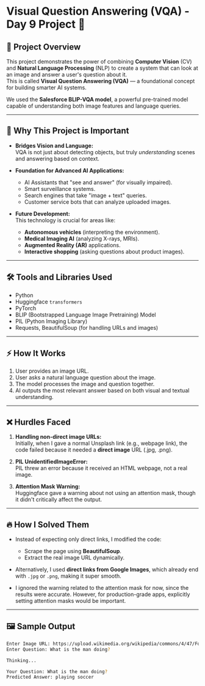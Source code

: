 # Visual Question Answering (VQA) - Day 9 Project 🚀

## 🧠 Project Overview

This project demonstrates the power of combining **Computer Vision** (CV) and **Natural Language Processing** (NLP) to create a system that can look at an image and answer a user's question about it.  
This is called **Visual Question Answering (VQA)** — a foundational concept for building smarter AI systems.

We used the **Salesforce BLIP-VQA model**, a powerful pre-trained model capable of understanding both image features and language queries.

---

## 🌟 Why This Project is Important

- **Bridges Vision and Language:**  
  VQA is not just about detecting objects, but truly *understanding* scenes and answering based on context.

- **Foundation for Advanced AI Applications:**  
  - AI Assistants that "see and answer" (for visually impaired).
  - Smart surveillance systems.
  - Search engines that take "image + text" queries.
  - Customer service bots that can analyze uploaded images.

- **Future Development:**  
  This technology is crucial for areas like:
  - **Autonomous vehicles** (interpreting the environment).
  - **Medical Imaging AI** (analyzing X-rays, MRIs).
  - **Augmented Reality (AR)** applications.
  - **Interactive shopping** (asking questions about product images).

---

## 🛠️ Tools and Libraries Used

- Python
- Huggingface `transformers`
- PyTorch
- BLIP (Bootstrapped Language Image Pretraining) Model
- PIL (Python Imaging Library)
- Requests, BeautifulSoup (for handling URLs and images)

---

## ⚡ How It Works

1. User provides an image URL.
2. User asks a natural language question about the image.
3. The model processes the image and question together.
4. AI outputs the most relevant answer based on both visual and textual understanding.

---

## ❌ Hurdles Faced

1. **Handling non-direct image URLs:**  
   Initially, when I gave a normal Unsplash link (e.g., webpage link), the code failed because it needed a **direct image** URL (.jpg, .png).

2. **PIL UnidentifiedImageError:**  
   PIL threw an error because it received an HTML webpage, not a real image.

3. **Attention Mask Warning:**  
   Huggingface gave a warning about not using an attention mask, though it didn't critically affect the output.

---

## 🔥 How I Solved Them

- Instead of expecting only direct links, I modified the code:
  - Scrape the page using **BeautifulSoup**.
  - Extract the real image URL dynamically.

- Alternatively, I used **direct links from Google Images**, which already end with `.jpg` or `.png`, making it super smooth.

- I ignored the warning related to the attention mask for now, since the results were accurate. However, for production-grade apps, explicitly setting attention masks would be important.

---

## 🖼️ Sample Output

```bash
Enter Image URL: https://upload.wikimedia.org/wikipedia/commons/4/47/Football_iu_1996.jpg
Enter Question: What is the man doing?

Thinking...

Your Question: What is the man doing?
Predicted Answer: playing soccer
